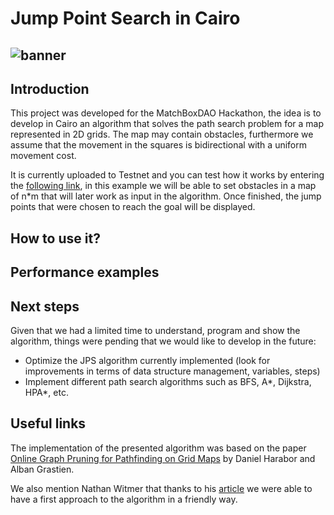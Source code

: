 Jump Point Search in Cairo
==============
![banner](https://user-images.githubusercontent.com/58611754/193924642-e6404c87-20f8-4934-acff-9f9c868342e8.png)
------------
Introduction
------------
This project was developed for the MatchBoxDAO Hackathon, the idea is to develop in Cairo an algorithm that solves the path search problem for a map represented in 2D grids.
The map may contain obstacles, furthermore we assume that the movement in the squares is bidirectional with a uniform movement cost.

It is currently uploaded to Testnet and you can test how it works by entering the [following link](), in this example we will be able to set obstacles in a map of n*m that will later work as input in the algorithm. Once finished, the jump points that were chosen to reach the goal will be displayed.

How to use it?
------------


Performance examples
------------


Next steps
------------
Given that we had a limited time to understand, program and show the algorithm, things were pending that we would like to develop in the future:
- Optimize the JPS algorithm currently implemented (look for improvements in terms of data structure management, variables, steps)
- Implement different path search algorithms such as BFS, A*, Dijkstra, HPA*, etc.

Useful links
------------
The implementation of the presented algorithm was based on the paper [Online Graph Pruning for Pathfinding on Grid Maps](https://web.archive.org/web/20140310055234/http://users.cecs.anu.edu.au/~dharabor/data/papers/harabor-grastien-aaai11.pdf) by Daniel Harabor and Alban Grastien.

We also mention Nathan Witmer that thanks to his [article](https://web.archive.org/web/20140310022652/https://zerowidth.com/2013/05/05/jump-point-search-explained.html) we were able to have a first approach to the algorithm in a friendly way.
